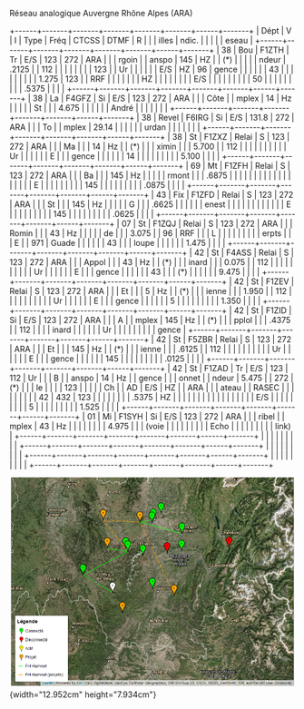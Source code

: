 Réseau analogique Auvergne Rhône Alpes (ARA)

+------+-------+-------+-------+-------+-------+------+-------+
| Dépt | V     | I     | Type  | Fréq  | CTCSS | DTMF | R     |
|      | illes | ndic. |       |       |       |      | eseau |
+------+-------+-------+-------+-------+-------+------+-------+
| 38   | Bou   | F1ZTH | Tr    | E/S   | 123   | 272  | ARA   |
|      | rgoin |       | anspo | 145   | HZ    |      | (\*)  |
|      |       |       | ndeur | .2125 |       | 112  |       |
|      |       |       |       |       | 123   |      | Ur    |
|      |       |       |       | E/S   | HZ    | 96   | gence |
|      |       |       |       | 43    |       |      |       |
|      |       |       |       | 1.275 | 123   |      | RRF   |
|      |       |       |       |       | HZ    |      |       |
|      |       |       |       | E/S   |       |      |       |
|      |       |       |       | 50    |       |      |       |
|      |       |       |       | .5375 |       |      |       |
+------+-------+-------+-------+-------+-------+------+-------+
| 38   | La    | F4GFZ | Si    | E/S   | 123   | 272  | ARA   |
|      | Côte  |       | mplex | 14    | Hz    |      |       |
|      | St    |       |       | 4.675 |       |      |       |
|      | André |       |       |       |       |      |       |
+------+-------+-------+-------+-------+-------+------+-------+
| 38   | Revel | F6IRG | Si    | E/S   | 131.8 | 272  | ARA   |
|      | To    |       | mplex | 29.14 |       |      |       |
|      | urdan |       |       |       |       |      |       |
+------+-------+-------+-------+-------+-------+------+-------+
| 38   | St    | F1ZXZ | Relai | S     | 123   | 272  | ARA   |
|      | Ma    |       |       | 14    | Hz    |      | (\*)  |
|      | ximin |       |       | 5.700 |       | 112  |       |
|      |       |       |       |       |       |      | Ur    |
|      |       |       |       | E     |       |      | gence |
|      |       |       |       | 14    |       |      |       |
|      |       |       |       | 5.100 |       |      |       |
+------+-------+-------+-------+-------+-------+------+-------+
| 69   | Mt    | F1ZFH | Relai | S     | 123   | 272  | ARA   |
|      | Ba    |       |       | 145   | Hz    |      |       |
|      | rmont |       |       | .6875 |       |      |       |
|      |       |       |       |       |       |      |       |
|      |       |       |       | E     |       |      |       |
|      |       |       |       | 145   |       |      |       |
|      |       |       |       | .0875 |       |      |       |
+------+-------+-------+-------+-------+-------+------+-------+
| 43   | Fix   | F1ZFD | Relai | S     | 123   | 272  | ARA   |
|      | St    |       |       | 145   | Hz    |      |       |
|      | G     |       |       | .6625 |       |      |       |
|      | enest |       |       |       |       |      |       |
|      |       |       |       | E     |       |      |       |
|      |       |       |       | 145   |       |      |       |
|      |       |       |       | .0625 |       |      |       |
+------+-------+-------+-------+-------+-------+------+-------+
| 07   | St    | F1ZQJ | Relai | S     | 123   | 272  | ARA   |
|      | Romin |       |       | 43    | Hz    |      |       |
|      | de    |       |       | 3.075 |       | 96   | RRF   |
|      | L     |       |       |       |       |      |       |
|      | erpts |       |       | E     |       | 971  | Guade |
|      |       |       |       | 43    |       |      | loupe |
|      |       |       |       | 1.475 |       |      |       |
+------+-------+-------+-------+-------+-------+------+-------+
| 42   | St    | F4ASS | Relai | S     | 123   | 272  | ARA   |
|      | Appol |       |       | 43    | Hz    |      | (\*)  |
|      | inard |       |       | 0.075 |       | 112  |       |
|      |       |       |       |       |       |      | Ur    |
|      |       |       |       | E     |       |      | gence |
|      |       |       |       | 43    |       |      | (\*)  |
|      |       |       |       | 9.475 |       |      |       |
+------+-------+-------+-------+-------+-------+------+-------+
| 42   | St    | F1ZEV | Relai | S     | 123   | 272  | ARA   |
|      | Et    |       |       | 5     | Hz    |      | (\*)  |
|      | ienne |       |       | 1.950 |       | 112  |       |
|      |       |       |       |       |       |      | Ur    |
|      |       |       |       | E     |       |      | gence |
|      |       |       |       | 5     |       |      |       |
|      |       |       |       | 1.350 |       |      |       |
+------+-------+-------+-------+-------+-------+------+-------+
| 42   | St    | F1ZID | Si    | E/S   | 123   | 272  | ARA   |
|      | A     |       | mplex | 145   | Hz    |      | (\*)  |
|      | pplol |       |       | .4375 |       | 112  |       |
|      | inard |       |       |       |       |      | Ur    |
|      |       |       |       |       |       |      | gence |
+------+-------+-------+-------+-------+-------+------+-------+
| 42   | St    | F5ZBR | Relai | S     | 123   | 272  | ARA   |
|      | Et    |       |       | 145   | Hz    |      | (\*)  |
|      | ienne |       |       | .6125 |       | 112  |       |
|      |       |       |       |       |       |      | Ur    |
|      |       |       |       | E     |       |      | gence |
|      |       |       |       | 145   |       |      |       |
|      |       |       |       | .0125 |       |      |       |
+------+-------+-------+-------+-------+-------+------+-------+
| 42   | St    | F1ZAD | Tr    | E/S   | 123   | 112  | Ur    |
|      | B     |       | anspo | 14    | Hz    |      | gence |
|      | onnet |       | ndeur | 5.475 |       | 272  | (\*)  |
|      | le    |       |       |       | 123   |      |       |
|      | Ch    |       | AD    | E/S   | HZ    |      | ARA   |
|      | ateau |       | RASEC |       |       |      |       |
|      |       |       | 42    | 432   | 123   |      |       |
|      |       |       |       | .5375 | HZ    |      |       |
|      |       |       |       |       |       |      |       |
|      |       |       |       | E/S   |       |      |       |
|      |       |       |       | 5     |       |      |       |
|      |       |       |       | 1.525 |       |      |       |
+------+-------+-------+-------+-------+-------+------+-------+
| 01   | Mi    | F1SYH | Si    | E/S   | 123   | 272  | ARA   |
|      | ribel |       | mplex | 43    | Hz    |      |       |
|      |       |       |       | 4.975 |       |      | (voie |
|      |       |       |       |       |       |      | Echo  |
|      |       |       |       |       |       |      | link) |
+------+-------+-------+-------+-------+-------+------+-------+
|      |       |       |       |       |       |      |       |
+------+-------+-------+-------+-------+-------+------+-------+
|      |       |       |       |       |       |      |       |
+------+-------+-------+-------+-------+-------+------+-------+
|      |       |       |       |       |       |      |       |
+------+-------+-------+-------+-------+-------+------+-------+

![](./media/Pictures/100000000000035200000272B9D3F21FA4504CFC.png){width="12.952cm"
height="7.934cm"}
